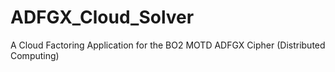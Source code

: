 # ADFGX_Cloud_Solver
A Cloud Factoring Application for the BO2 MOTD ADFGX Cipher (Distributed Computing)
